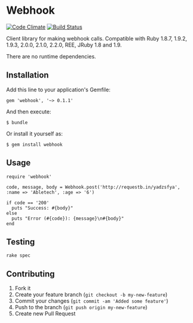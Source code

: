 # Webhook

[![Code Climate](https://codeclimate.com/github/AbleTech/webhook.png)](https://codeclimate.com/github/AbleTech/webhook)
[![Build Status](https://secure.travis-ci.org/AbleTech/webhook.png)](http://travis-ci.org/AbleTech/webhook)

Client library for making webhook calls. Compatible with Ruby 1.8.7, 1.9.2, 1.9.3, 2.0.0, 2.1.0, 2.2.0, REE, JRuby 1.8 and 1.9.

There are no runtime dependencies.

## Installation

Add this line to your application's Gemfile:

    gem 'webhook', '~> 0.1.1'

And then execute:

    $ bundle

Or install it yourself as:

    $ gem install webhook

## Usage

    require 'webhook'

    code, message, body = Webhook.post('http://requestb.in/yadzsfya', :name => 'Abletech', :age => '6')

    if code == '200'
      puts "Success: #{body}"
    else
      puts "Error (#{code}): {message}\n#{body}"
    end

## Testing

    rake spec

## Contributing

1. Fork it
2. Create your feature branch (`git checkout -b my-new-feature`)
3. Commit your changes (`git commit -am 'Added some feature'`)
4. Push to the branch (`git push origin my-new-feature`)
5. Create new Pull Request
